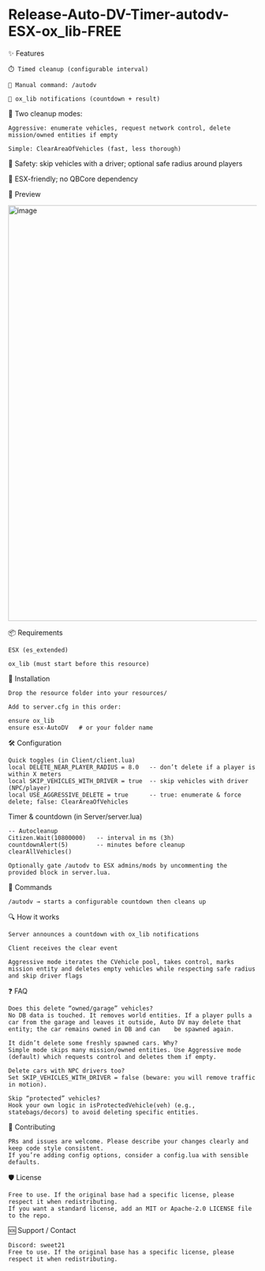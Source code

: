 # Release-Auto-DV-Timer-autodv-ESX-ox_lib-FREE

✨ Features

	⏱️ Timed cleanup (configurable interval)

	🔘 Manual command: /autodv

	🔔 ox_lib notifications (countdown + result)

🧹 Two cleanup modes:

	Aggressive: enumerate vehicles, request network control, delete mission/owned entities if empty

	Simple: ClearAreaOfVehicles (fast, less thorough)

🧠 Safety: skip vehicles with a driver; optional safe radius around players

🧩 ESX-friendly; no QBCore dependency


🧪 Preview

<img width="890" height="841" alt="image" src="https://github.com/user-attachments/assets/e5bace4e-0319-4015-b18b-b3b84d4de91e" />



📦 Requirements

	ESX (es_extended)

	ox_lib (must start before this resource)


🚀 Installation

	Drop the resource folder into your resources/

	Add to server.cfg in this order:

	ensure ox_lib
	ensure esx-AutoDV   # or your folder name


🛠️ Configuration

	Quick toggles (in Client/client.lua)
	local DELETE_NEAR_PLAYER_RADIUS = 8.0   -- don’t delete if a player is within X meters
	local SKIP_VEHICLES_WITH_DRIVER = true  -- skip vehicles with driver (NPC/player)
	local USE_AGGRESSIVE_DELETE = true      -- true: enumerate & force delete; false: ClearAreaOfVehicles

Timer & countdown (in Server/server.lua)

	-- Autocleanup
	Citizen.Wait(10800000)   -- interval in ms (3h)
	countdownAlert(5)        -- minutes before cleanup
	clearAllVehicles()

	Optionally gate /autodv to ESX admins/mods by uncommenting the provided block in server.lua.


📖 Commands

	/autodv → starts a configurable countdown then cleans up


🔍 How it works

	Server announces a countdown with ox_lib notifications

	Client receives the clear event

	Aggressive mode iterates the CVehicle pool, takes control, marks mission entity and deletes empty vehicles while respecting safe radius and skip driver flags


❓ FAQ

	Does this delete “owned/garage” vehicles?
	No DB data is touched. It removes world entities. If a player pulls a car from the garage and leaves it outside, Auto DV may delete that entity; the car remains owned in DB and can 	be spawned again.

	It didn’t delete some freshly spawned cars. Why?
	Simple mode skips many mission/owned entities. Use Aggressive mode (default) which requests control and deletes them if empty.

	Delete cars with NPC drivers too?
	Set SKIP_VEHICLES_WITH_DRIVER = false (beware: you will remove traffic in motion).

	Skip “protected” vehicles?
	Hook your own logic in isProtectedVehicle(veh) (e.g., statebags/decors) to avoid deleting specific entities.


🤝 Contributing

	PRs and issues are welcome. Please describe your changes clearly and keep code style consistent.
	If you’re adding config options, consider a config.lua with sensible defaults.


🛡️ License

	Free to use. If the original base had a specific license, please respect it when redistributing.
	If you want a standard license, add an MIT or Apache-2.0 LICENSE file to the repo.


🆘 Support / Contact

	Discord: sweet21
	Free to use. If the original base has a specific license, please respect it when redistributing.


